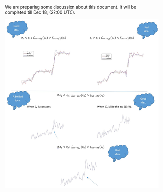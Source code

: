 We are preparing some discussion about this document. It will be completed till Dec 18, (22:00 UTC).

![1](https://github.com/onionhub/TIP/blob/Drafts/Drafts/Gradient%20Reversal0.JPG)
